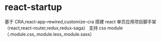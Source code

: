 # react-startup

基于 CRA,react-app-rewired,customize-cra 搭建 react 单页应用项目脚手架（react,react-router,redux,redux-saga）
支持 css module（.module.css,.module.less,.module.sass）
